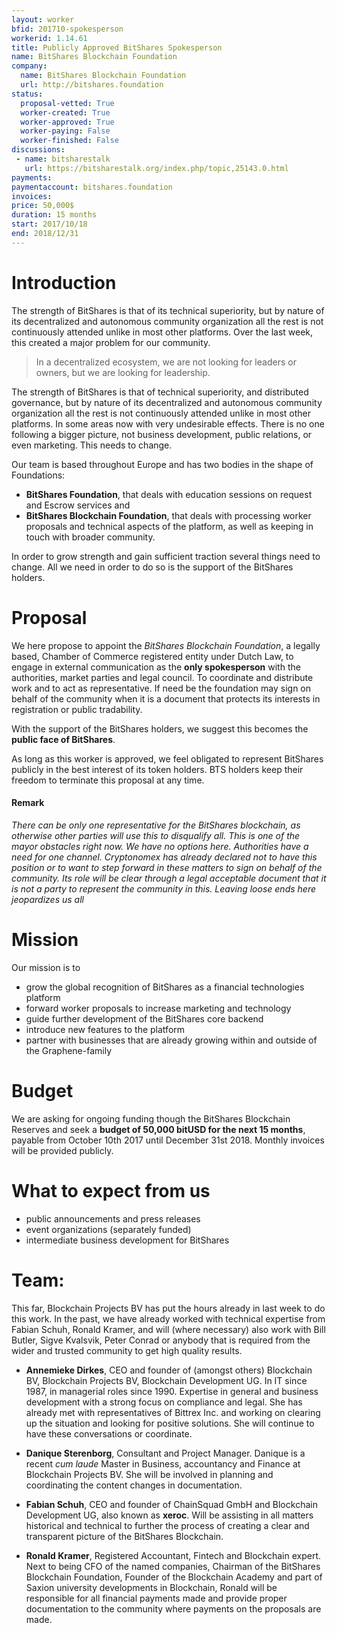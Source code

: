 ```yaml
---
layout: worker
bfid: 201710-spokesperson
workerid: 1.14.61
title: Publicly Approved BitShares Spokesperson
name: BitShares Blockchain Foundation
company:
  name: BitShares Blockchain Foundation
  url: http://bitshares.foundation
status:
  proposal-vetted: True
  worker-created: True
  worker-approved: True
  worker-paying: False
  worker-finished: False
discussions:
 - name: bitsharestalk
   url: https://bitsharestalk.org/index.php/topic,25143.0.html
payments:
paymentaccount: bitshares.foundation
invoices:
price: 50,000$
duration: 15 months
start: 2017/10/18
end: 2018/12/31
---
```


# Introduction

The strength of BitShares is that of its technical superiority, but by
nature of its decentralized and autonomous community organization all
the rest is not continuously attended unlike in most other platforms.
Over the last week, this created a major problem for our community.

> In a decentralized ecosystem, we are not looking for leaders or owners,
> but we are looking for leadership.

The strength of BitShares is that of technical superiority, and
distributed governance, but by nature of its decentralized and
autonomous community organization all the rest is not continuously
attended unlike in most other platforms. In some areas now with very
undesirable effects. There is no one following a bigger picture, not
business development, public relations, or even marketing. This needs to
change.

Our team is based throughout Europe and has two bodies in the shape of
Foundations:

* **BitShares Foundation**, that deals with education sessions on request
  and Escrow services and 
* **BitShares Blockchain Foundation**, that deals with processing worker
  proposals and technical aspects of the platform, as well as keeping in
  touch with broader community.

In order to grow strength and gain sufficient traction several things
need to change. All we need in order to do so is the support of the
BitShares holders. 

# Proposal

We here propose to appoint the *BitShares Blockchain Foundation*, a
legally based, Chamber of Commerce registered entity under Dutch Law, to
engage in external communication as the **only spokesperson** with the
authorities, market parties and legal council. To coordinate and
distribute work and to act as representative. If need be the foundation
may sign on behalf of the community when it is a document that protects
its interests in registration or public tradability. 

With the support of the BitShares holders, we suggest this becomes the
**public face of BitShares**.

As long as this worker is approved, we feel obligated to represent
BitShares publicly in the best interest of its token holders. BTS
holders keep their freedom to terminate this proposal at any time.

#### Remark

*There can be only one representative for the BitShares blockchain, as
otherwise other parties will use this to disqualify all. This is one of
the mayor obstacles right now. We have no options here. Authorities have
a need for one channel. Cryptonomex has already declared not to have
this position or to want to step forward in these matters to sign on
behalf of the community. Its role will be clear through a legal
acceptable document that it is not a party to represent the community in
this. Leaving loose ends here jeopardizes us all*

# Mission

Our mission is to 

* grow the global recognition of BitShares as a financial technologies
  platform
* forward worker proposals to increase marketing and technology
* guide further development of the BitShares core backend
* introduce new features to the platform
* partner with businesses that are already growing within and outside of
  the Graphene-family

# Budget

We are asking for ongoing funding though the BitShares Blockchain
Reserves and seek a **budget of 50,000 bitUSD for the next 15 months**,
payable from October 10th 2017 until December 31st 2018. Monthly
invoices will be provided publicly.

# What to expect from us

* public announcements and press releases
* event organizations (separately funded)
* intermediate business development for BitShares

# Team:

This far, Blockchain Projects BV has put the hours already in last week
to do this work. In the past, we have already worked with technical
expertise from Fabian Schuh, Ronald Kramer, and will (where necessary)
also work with Bill Butler, Sigve Kvalsvik, Peter Conrad or anybody
that is required from the wider and trusted community to get high
quality results.

* **Annemieke Dirkes**, CEO and founder of (amongst others) Blockchain
  BV, Blockchain Projects BV, Blockchain Development UG. In IT since
  1987, in managerial roles since 1990. Expertise in general and business
  development with a strong focus on compliance and legal. She has
  already met with representatives of Bittrex Inc. and working on clearing
  up the situation and looking for positive solutions. She will continue
  to have these conversations or coordinate.

* **Danique Sterenborg**, Consultant and Project Manager. Danique is a
  recent *cum laude* Master in Business, accountancy and Finance at
  Blockchain Projects BV. She will be involved in planning and
  coordinating the content changes in documentation.

* **Fabian Schuh**, CEO and founder of ChainSquad GmbH and Blockchain
  Development UG, also known as **xeroc**. Will be assisting in all
  matters historical and technical to further the process of creating a
  clear and transparent picture of the BitShares Blockchain.

* **Ronald Kramer**, Registered Accountant, Fintech and Blockchain
  expert. Next to being CFO of the named companies, Chairman of the
  BitShares Blockchain Foundation, Founder of the Blockchain Academy and
  part of Saxion university developments in Blockchain, Ronald will be
  responsible for all financial payments made and provide proper
  documentation to the community where payments on the proposals are made.
